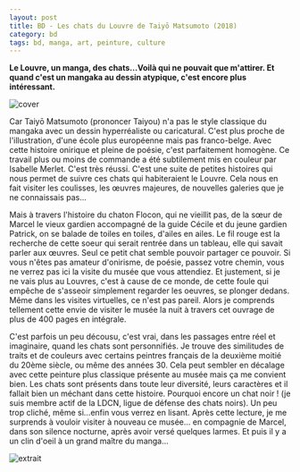 ```yaml
---
layout: post
title: BD - Les chats du Louvre de Taiyō Matsumoto (2018)
category: bd
tags: bd, manga, art, peinture, culture
---
```


**Le Louvre, un manga, des chats...Voilà qui ne pouvait que m'attirer. Et quand c'est un mangaka au dessin atypique, c'est encore plus intéressant.**

![cover](https://cheziceman.files.wordpress.com/2020/04/chatsdulouvre1.jpg)

Car Taiyō Matsumoto (prononcer Taiyou) n'a pas le style classique du mangaka avec un dessin hyperréaliste ou caricatural. C'est plus proche de l'illustration, d'une école plus européenne mais pas franco-belge. Avec cette histoire onirique et pleine de poésie, c'est parfaitement homogène. Ce travail plus ou moins de commande a été subtilement mis en couleur par Isabelle Merlet. C'est très réussi. C'est une suite de petites histoires qui nous permet de suivre ces chats qui habiteraient le Louvre. Cela nous en fait visiter les coulisses, les œuvres majeures, de nouvelles galeries que je ne connaissais pas...

Mais à travers l'histoire du chaton Flocon, qui ne vieillit pas, de la sœur de Marcel le vieux gardien accompagné de la guide Cécile et du jeune gardien Patrick, on se balade de toiles en toiles, d'ailes en ailes. Le fil rouge est la recherche de cette soeur qui serait rentrée dans un tableau, elle qui savait parler aux œuvres. Seul ce petit chat semble pouvoir partager ce pouvoir. Si vous n'êtes pas amateur d'onirisme, de poésie, passez votre chemin, vous ne verrez pas ici la visite du musée que vous attendiez. Et justement, si je ne vais plus au Louvres, c'est à cause de ce monde, de cette foule qui empêche de s'asseoir simplement regarder les oeuvres, se plonger dedans. Même dans les visites virtuelles, ce n'est pas pareil. Alors je comprends tellement cette envie de visiter le musée la nuit à travers cet ouvrage de plus de 400 pages en intégrale.

C'est parfois un peu décousu, c'est vrai, dans les passages entre réel et imaginaire, quand les chats sont personnifiés. Je trouve des similitudes de traits et de couleurs avec certains peintres français de la deuxième moitié du 20ème siècle, ou même des années 30. Cela peut sembler en décalage avec cette peinture plus classique présente au musée mais ça me convient bien. Les chats sont présents dans toute leur diversité, leurs caractères et il fallait bien un méchant dans cette histoire. Pourquoi encore un chat noir ! (je suis membre actif de la LDCN, ligue de défense des chats noirs). Un peu trop cliché, même si...enfin vous verrez en lisant. Après cette lecture, je me surprends à vouloir visiter à nouveau ce musée... en compagnie de Marcel, dans son silence nocturne, après avoir versé quelques larmes. Et puis il y a un clin d'oeil à un grand maître du manga...

![extrait](https://cheziceman.files.wordpress.com/2020/04/chatsdulouvre2.jpg?w=470)
